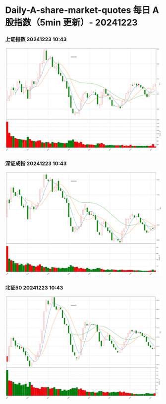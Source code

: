
# Daily-A-share-market-quotes 每日 A 股指数（5min 更新）- 20241223

### 上证指数 20241223 10:43
![](./fig/2024/12/20241223-sh000001.png)

### 深证成指 20241223 10:43
![](./fig/2024/12/20241223-sz399001.png)

### 北证50 20241223 10:43
![](./fig/2024/12/20241223-bj899050.png)
